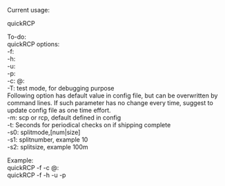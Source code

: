Current usage:  
  
quickRCP <filename> <remote hostname or IP> <remote ogin> <remote path>  
  
To-do:  
quickRCP  options:  
	-f:  
	-h:  
	-u:  
	-p:  
        -c: <remote ogin>@<remote hostname or IP>:<remote path>  
	-T: test mode, for debugging purpose  
Following option has default value in config file, but can be overwritten by command lines. If such parameter has no change every time, suggest to update config file as one time effort.  
	-m: scp or rcp, default defined in config  
	-t: Seconds for periodical checks on if shipping complete  
	-s0: splitmode,[num|size]  
	-s1: splitnumber, example 10  
	-s2: splitsize, example 100m  
  
Example:  
quickRCP -f <filename> -c  <remote ogin>@<remote hostname or IP>:<remote path>  
quickRCP -f <filename> -h <remote hostname or IP> -u <remote ogin> -p <remote path>  
  
